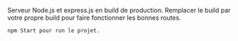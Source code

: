 Serveur Node.js et express.js en build de production. Remplacer le build par votre propre build pour faire fonctionner les bonnes routes. 
```bash
npm Start pour run le projet.
```

